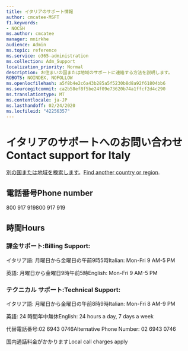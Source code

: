 ```yaml
---
title: イタリアのサポート情報
author: cmcatee-MSFT
f1.keywords:
- NOCSH
ms.author: cmcatee
manager: mnirkhe
audience: Admin
ms.topic: reference
ms.service: o365-administration
ms.collection: Adm_Support
localization_priority: Normal
description: お住まいの国または地域のサポートに連絡する方法を説明します。
ROBOTS: NOINDEX, NOFOLLOW
ms.openlocfilehash: a5f8b4e2c6a43b285a5f5230b8d8a92f61804bb6
ms.sourcegitcommit: ca2b58ef8f5be24f09e73620b74a1ffcf2d4c290
ms.translationtype: MT
ms.contentlocale: ja-JP
ms.lasthandoff: 02/24/2020
ms.locfileid: "42256357"
---
```

# <a name="contact-support-for-italy"></a><span data-ttu-id="c4700-103">イタリアのサポートへのお問い合わせ</span><span class="sxs-lookup"><span data-stu-id="c4700-103">Contact support for Italy</span></span>

<span data-ttu-id="c4700-104">[別の国または地域を検索します](../contact-support-for-business-products.md)。</span><span class="sxs-lookup"><span data-stu-id="c4700-104">[Find another country or region](../contact-support-for-business-products.md).</span></span>

## <a name="phone-number"></a><span data-ttu-id="c4700-105">電話番号</span><span class="sxs-lookup"><span data-stu-id="c4700-105">Phone number</span></span>
<span data-ttu-id="c4700-106">800 917 919</span><span class="sxs-lookup"><span data-stu-id="c4700-106">800 917 919</span></span>

## <a name="hours"></a><span data-ttu-id="c4700-107">時間</span><span class="sxs-lookup"><span data-stu-id="c4700-107">Hours</span></span>
### <a name="billing-support"></a><span data-ttu-id="c4700-108">課金サポート:</span><span class="sxs-lookup"><span data-stu-id="c4700-108">Billing Support:</span></span>

<span data-ttu-id="c4700-109">イタリア語: 月曜日から金曜日の午前9時5時</span><span class="sxs-lookup"><span data-stu-id="c4700-109">Italian: Mon-Fri 9 AM-5 PM</span></span>

<span data-ttu-id="c4700-110">英語: 月曜日から金曜日9時午前5時</span><span class="sxs-lookup"><span data-stu-id="c4700-110">English: Mon-Fri 9 AM-5 PM</span></span>

### <a name="technical-support"></a><span data-ttu-id="c4700-111">テクニカル サポート:</span><span class="sxs-lookup"><span data-stu-id="c4700-111">Technical Support:</span></span>

<span data-ttu-id="c4700-112">イタリア語: 月曜日から金曜日の午前8時9時</span><span class="sxs-lookup"><span data-stu-id="c4700-112">Italian: Mon-Fri 8 AM-9 PM</span></span>

<span data-ttu-id="c4700-113">英語: 24 時間年中無休</span><span class="sxs-lookup"><span data-stu-id="c4700-113">English: 24 hours a day, 7 days a week</span></span>

<span data-ttu-id="c4700-114">代替電話番号:02 6943 0746</span><span class="sxs-lookup"><span data-stu-id="c4700-114">Alternative Phone Number: 02 6943 0746</span></span>

<span data-ttu-id="c4700-115">国内通話料金がかかります</span><span class="sxs-lookup"><span data-stu-id="c4700-115">Local call charges apply</span></span>